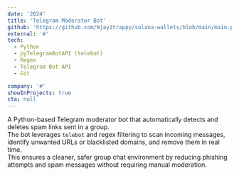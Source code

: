 ```yaml
---
date: '2024'
title: 'Telegram Moderator Bot'
github: 'https://github.com/Njay2trappy/solana-wallets/blob/main/main.py'
external: '#'
tech:
  - Python
  - pyTelegramBotAPI (telebot)
  - Regex
  - Telegram Bot API
  - Git

company: '#'
showInProjects: true
cta: null
---
```


A Python-based Telegram moderator bot that automatically detects and deletes spam links sent in a group.  
The bot leverages `telebot` and regex filtering to scan incoming messages, identify unwanted URLs or blacklisted domains, and remove them in real time.  
This ensures a cleaner, safer group chat environment by reducing phishing attempts and spam messages without requiring manual moderation.
